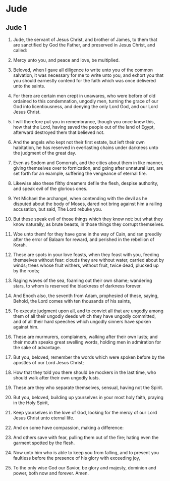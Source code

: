 # Jude

## Jude 1

1. Jude, the servant of Jesus Christ, and brother of James, to them that are sanctified by God the Father, and preserved in Jesus Christ, and called:

2. Mercy unto you, and peace and love, be multiplied.

3. Beloved, when I gave all diligence to write unto you of the common salvation, it was necessary for me to write unto you, and exhort you that you should earnestly contend for the faith which was once delivered unto the saints.

4. For there are certain men crept in unawares, who were before of old ordained to this condemnation, ungodly men, turning the grace of our God into licentiousness, and denying the only Lord God, and our Lord Jesus Christ.

5. I will therefore put you in remembrance, though you once knew this, how that the Lord, having saved the people out of the land of Egypt, afterward destroyed them that believed not.

6. And the angels who kept not their first estate, but left their own habitation, he has reserved in everlasting chains under darkness unto the judgment of the great day.

7. Even as Sodom and Gomorrah, and the cities about them in like manner, giving themselves over to fornication, and going after unnatural lust, are set forth for an example, suffering the vengeance of eternal fire.

8. Likewise also these filthy dreamers defile the flesh, despise authority, and speak evil of the glorious ones.

9. Yet Michael the archangel, when contending with the devil as he disputed about the body of Moses, dared not bring against him a railing accusation, but said, The Lord rebuke you.

10. But these speak evil of those things which they know not: but what they know naturally, as brute beasts, in those things they corrupt themselves.

11. Woe unto them! for they have gone in the way of Cain, and ran greedily after the error of Balaam for reward, and perished in the rebellion of Korah.

12. These are spots in your love feasts, when they feast with you, feeding themselves without fear: clouds they are without water, carried about by winds; trees whose fruit withers, without fruit, twice dead, plucked up by the roots;

13. Raging waves of the sea, foaming out their own shame; wandering stars, to whom is reserved the blackness of darkness forever.

14. And Enoch also, the seventh from Adam, prophesied of these, saying, Behold, the Lord comes with ten thousands of his saints,

15. To execute judgment upon all, and to convict all that are ungodly among them of all their ungodly deeds which they have ungodly committed, and of all their hard speeches which ungodly sinners have spoken against him.

16. These are murmurers, complainers, walking after their own lusts; and their mouth speaks great swelling words, holding men in admiration for the sake of advantage.

17. But you, beloved, remember the words which were spoken before by the apostles of our Lord Jesus Christ;

18. How that they told you there should be mockers in the last time, who should walk after their own ungodly lusts.

19. These are they who separate themselves, sensual, having not the Spirit.

20. But you, beloved, building up yourselves in your most holy faith, praying in the Holy Spirit,

21. Keep yourselves in the love of God, looking for the mercy of our Lord Jesus Christ unto eternal life.

22. And on some have compassion, making a difference:

23. And others save with fear, pulling them out of the fire; hating even the garment spotted by the flesh.

24. Now unto him who is able to keep you from falling, and to present you faultless before the presence of his glory with exceeding joy,

25. To the only wise God our Savior, be glory and majesty, dominion and power, both now and forever. Amen.

